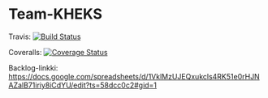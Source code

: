 # Team-KHEKS

Travis:
[![Build Status](https://travis-ci.org/jon-erikklint/Team-KHEKS.svg?branch=master)](https://travis-ci.org/jon-erikklint/Team-KHEKS)

Coveralls:
[![Coverage Status](https://coveralls.io/repos/github/jon-erikklint/Team-KHEKS/badge.svg?branch=master)](https://coveralls.io/github/jon-erikklint/Team-KHEKS?branch=master)

Backlog-linkki:
https://docs.google.com/spreadsheets/d/1VklMzUJEQxukcls4RK51e0rHJNAZalB71iriy8iCdYU/edit?ts=58dcc0c2#gid=1
